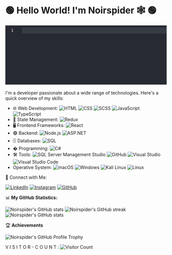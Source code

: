 # 🟢 Hello World! I'm Noirspider 🕸️ 🟢



![Matrix Code](assets/readmegif.gif)


I'm a developer passionate about a wide range of technologies. Here's a quick overview of my skills:

- 🌐 Web Development: ![HTML](https://img.shields.io/badge/-HTML-E34F26?style=flat&logo=html5&logoColor=white)
  ![CSS](https://img.shields.io/badge/-CSS-1572B6?style=flat&logo=css3&logoColor=white)
  ![SCSS](https://img.shields.io/badge/-SCSS-CC6699?style=flat&logo=sass&logoColor=white)
  ![JavaScript](https://img.shields.io/badge/-JavaScript-F7DF1E?style=flat&logo=javascript&logoColor=black)
  ![TypeScript](https://img.shields.io/badge/-TypeScript-007ACC?style=flat&logo=typescript&logoColor=white)
- 🔄 State Management: ![Redux](https://img.shields.io/badge/-Redux-764ABC?style=flat&logo=redux&logoColor=white)
- 🖥️ Frontend Frameworks: ![React](https://img.shields.io/badge/-React-61DAFB?style=flat&logo=react&logoColor=black)
- 🟢 Backend: ![Node.js](https://img.shields.io/badge/-Node.js-339933?style=flat&logo=node.js&logoColor=white)
  ![ASP.NET](https://img.shields.io/badge/-ASP.NET-512BD4?style=flat&logo=.net&logoColor=white)
- 🗄️ Databases: ![SQL](https://img.shields.io/badge/-SQL-4479A1?style=flat&logo=postgresql&logoColor=white)
- � Programming: ![C#](https://img.shields.io/badge/-C%23-239120?style=flat&logo=c-sharp&logoColor=white)
- 🛠️ Tools: ![SQL Server Management Studio](https://img.shields.io/badge/-SQL%20Server%20Management%20Studio-CC2927?style=flat&logo=microsoft%20sql%20server&logoColor=white)
  ![GitHub](https://img.shields.io/badge/-GitHub-181717?style=flat&logo=github&logoColor=white)
  ![Visual Studio](https://img.shields.io/badge/-Visual%20Studio-5C2D91?style=flat&logo=visual%20studio&logoColor=white)
  ![Visual Studio Code](https://img.shields.io/badge/-Visual%20Studio%20Code-007ACC?style=flat&logo=visual%20studio%20code&logoColor=white)
- Operative System:
  ![macOS](https://img.shields.io/badge/-macOS-000000?style=flat&logo=apple&logoColor=white)
  ![Windows](https://img.shields.io/badge/-Windows-0078D6?style=flat&logo=windows&logoColor=white)
  ![Kali Linux](https://img.shields.io/badge/-Kali%20Linux-557C94?style=flat&logo=kali%20linux&logoColor=white)
  ![Linux](https://img.shields.io/badge/-Linux-FCC624?style=flat&logo=linux&logoColor=black)

🤝 Connect with Me:

[![LinkedIn](https://img.shields.io/badge/-LinkedIn-0077B5?style=flat-square&logo=linkedin&logoColor=white)](https://www.linkedin.com/in/gianluca-grillo-700a561bb/)
[![Instagram](https://img.shields.io/badge/-Instagram-E4405F?style=flat-square&logo=instagram&logoColor=white)](https://www.instagram.com/g.gr_10/)
[![GitHub](https://img.shields.io/badge/-GitHub-181717?style=flat-square&logo=github&logoColor=white)](https://github.com/Noirspider)

📊 **My GitHub Statistics:**

![Noirspider's GitHub stats](https://github-readme-stats.vercel.app/api?username=Noirspider&show_icons=true&theme=radical&hide_border=true&bg_color=000000&text_color=FFFFFF&icon_color=00FF00&title_color=00FF00)
![Noirspider's GitHub streak](https://github-readme-streak-stats.herokuapp.com/?user=Noirspider&theme=radical&hide_border=true&background=000000&ring=00FF00&fire=00FF00&currStreakLabel=FFFFFF&sideNums=00FF00&currStreakNum=00FF00&sideLabels=00FF00&dates=FFFFFF)
![Noirspider's GitHub stats](https://github-readme-stats.vercel.app/api/top-langs/?username=Noirspider&hide=c%23,powershell,Mathematica,Ruby,Objective-C,Objective-C%2b%2b,Cuda&title_color=00FF00&text_color=FFFFFF&icon_color=00FF00&bg_color=000000&langs_count=8&border_color=00FF00&hide_border=true&size_weight=1&count_weight=1)

🏆 **Achievements**

![Noirspider's GitHub Profile Trophy](https://github-profile-trophy.vercel.app/?username=Noirspider&theme=matrix)

<!--![Codewars](https://www.codewars.com/users/Noirspider/badges/large)
-->

V I S I T O R - C O U N T :
![Visitor Count](https://profile-counter.glitch.me/Noirspider/count.svg)
